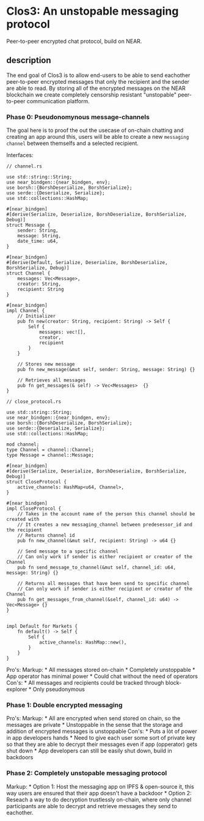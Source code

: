 # Clos3: An unstopable messaging protocol
Peer-to-peer encrypted chat protocol, build on NEAR.

## description
The end goal of Clos3 is to allow end-users to be able to send eachother peer-to-peer encrypted messages that only the recipient and the sender are able to read. By storing all of the encrypted messages on the NEAR blockchain we create completely censorship resistant "unstopable" peer-to-peer communication platform.


### Phase 0: Pseudonomynous message-channels
The goal here is to proof the out the usecase of on-chain chatting and creating an app around this, users will be able to create a new `messaging channel` between themselfs and a selected recipient. 

Interfaces: 

```
// channel.rs

use std::string::String;
use near_bindgen::{near_bindgen, env};
use borsh::{BorshDeserialize, BorshSerialize};
use serde::{Deserialize, Serialize};
use std::collections::HashMap;

#[near_bindgen]
#[derive(Serialize, Deserialize, BorshDeserialize, BorshSerialize, Debug)]
struct Message {
	sender: String,
	message: String,
	date_time: u64,
}

#[near_bindgen]
#[derive(Default, Serialize, Deserialize, BorshDeserialize, BorshSerialize, Debug)]
struct Channel {
	messages: Vec<Message>,
	creator: String, 
	recipient: String
}

#[near_bindgen] 
impl Channel {
	// Initializer
	pub fn new(creator: String, recipient: String) -> Self {
		Self {
			messages: vec![],
			creator,
			recipient
		}
	}

	// Stores new message
	pub fn new_message(&mut self, sender: String, message: String) {}

	// Retrieves all messages
	pub fn get_messages(& self) -> Vec<Messages>  {}
}

```

```
// close_protocol.rs

use std::string::String;
use near_bindgen::{near_bindgen, env};
use borsh::{BorshDeserialize, BorshSerialize};
use serde::{Deserialize, Serialize};
use std::collections::HashMap;

mod channel;
type Channel = channel::Channel;
type Message = channel::Message;

#[near_bindgen]
#[derive(Serialize, Deserialize, BorshDeserialize, BorshSerialize, Debug)]
struct CloseProtocol {
	active_channels: HashMap<u64, Channel>,
}

#[near_bindgen]
impl CloseProtocol {
	// Takes in the account name of the person this channel should be created with
	// It creates a new messaging_channel between predesessor_id and the recipient
	// Returns channel id
	pub fn new_channel(&mut self, recipient: String) -> u64 {}

	// Send message to a specific channel
	// Can only work if sender is either recipient or creator of the Channel
	pub fn send_message_to_channel(&mut self, channel_id: u64, message: String) {}

	// Returns all messages that have been send to specific channel
	// Can only work if sender is either recipient or creator of the Channel
	pub fn get_messages_from_channel(&self, channel_id: u64) -> Vec<Message> {}
}


impl Default for Markets {
	fn default() -> Self {
		Self {
			active_channels: HashMap::new(),
		}
	}
}
```

Pro's:
Markup: * All messages stored on-chain
		* Completely unstoppable
		* App operator has minimal power
		* Could chat without the need of operators
Con's: 	* All messages and recipients could be tracked through block-explorer
		* Only pseudonymous

### Phase 1: Double encrypted messaging
Pro's:
Markup: * All are encrypted when send stored on chain, so the messages are private
		* Unstoppable in the sense that the storage and addition of encrypted messages is unstoppable
Con's: 	* Puts a lòt of power in app developers hands
		* Need to give each user some sort of private key so that they are able to decrypt their messages even if app (opperator) gets shut down
		* App developers can still be easily shut down, build in backdoors


### Phase 2: Completely unstopable messaging protocol

Markup: * Option 1: Host the messaging app on IPFS & open-source it, this way users are ensured that their app doesn't have a backdoor
		* Option 2: Reseach a way to do decryption trustlessly on-chain, where only channel participants are able to decrypt and retrieve messages they send to eachother. 